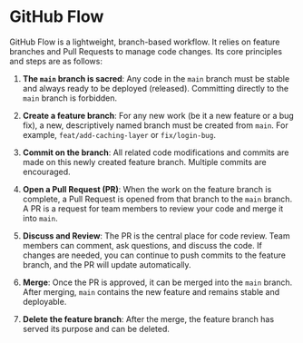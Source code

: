 # GitHub Flow

GitHub Flow is a lightweight, branch-based workflow. It relies on feature branches and Pull Requests to manage code changes. Its core principles and steps are as follows:

1.  **The `main` branch is sacred**: Any code in the `main` branch must be stable and always ready to be deployed (released). Committing directly to the `main` branch is forbidden.

2.  **Create a feature branch**: For any new work (be it a new feature or a bug fix), a new, descriptively named branch must be created from `main`. For example, `feat/add-caching-layer` or `fix/login-bug`.

3.  **Commit on the branch**: All related code modifications and commits are made on this newly created feature branch. Multiple commits are encouraged.

4.  **Open a Pull Request (PR)**: When the work on the feature branch is complete, a Pull Request is opened from that branch to the `main` branch. A PR is a request for team members to review your code and merge it into `main`.

5.  **Discuss and Review**: The PR is the central place for code review. Team members can comment, ask questions, and discuss the code. If changes are needed, you can continue to push commits to the feature branch, and the PR will update automatically.

6.  **Merge**: Once the PR is approved, it can be merged into the `main` branch. After merging, `main` contains the new feature and remains stable and deployable.

7.  **Delete the feature branch**: After the merge, the feature branch has served its purpose and can be deleted.
